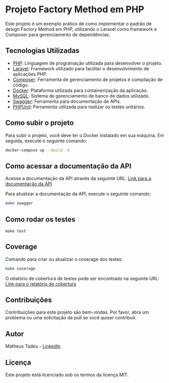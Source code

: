# Projeto Factory Method em PHP

Este projeto é um exemplo prático de como implementar o padrão de design Factory Method em PHP, utilizando o Laravel como framework e Composer para gerenciamento de dependências.

## Tecnologias Utilizadas
- [PHP](https://www.php.net/): Linguagem de programação utilizada para desenvolver o projeto.
- [Laravel](https://laravel.com/): Framework utilizado para facilitar o desenvolvimento de aplicações PHP.
- [Composer](https://getcomposer.org/): Ferramenta de gerenciamento de projetos e compilação de código.
- [Docker](https://www.docker.com/): Plataforma utilizada para containerização da aplicação.
- [MySQL](https://www.mysql.com/): Sistema de gerenciamento de banco de dados utilizado.
- [Swagger](https://swagger.io/): Ferramenta para documentação de APIs.
- [PHPUnit](https://phpunit.de/): Ferramenta utilizada para realizar os testes unitários.


## Como subir o projeto

Para subir o projeto, você deve ter o Docker instalado em sua máquina. Em seguida, execute o seguinte comando:
```bash
docker-compose up --build -d
```

## Como acessar a documentação da API

Acesse a documentação da API através da seguinte URL: [Link para a documentação da API](http://localhost:9000/api/documentation)

Para atualizar a documentação da API, execute o seguinte comando:
```bash
make swagger
```

## Como rodar os testes
```
make test
```

## Coverage

Comando para criar ou atualizar o coverage dos testes:
```bash
make coverage
```

O relatório de cobertura de testes pode ser encontrado na seguinte URL: [Link para o relatório de cobertura](http://localhost:63342/factory-method-in-php/Coverage/html/index.html)


## Contribuições

Contribuições para este projeto são bem-vindas. Por favor, abra um problema ou uma solicitação de pull se você quiser contribuir.


## Autor

Matheus Tadeu - [LinkedIn](https://www.linkedin.com/in/matheus-tadeu-482a00134/)


## Licença

Este projeto está licenciado sob os termos da licença MIT.
